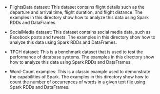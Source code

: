 - FlightsData dataset: This dataset contains flight details such as the departure and arrival time, flight duration, and flight distance. The examples in this directory show how to analyze this data using Spark RDDs and DataFrames.

- SocialMedia dataset: This dataset contains social media data, such as Facebook posts and tweets. The examples in this directory show how to analyze this data using Spark RDDs and DataFrames.

- TPCH dataset: This is a benchmark dataset that is used to test the performance of database systems. The examples in this directory show how to analyze this data using Spark RDDs and DataFrames.

- Word-Count examples: This is a classic example used to demonstrate the capabilities of Spark. The examples in this directory show how to count the number of occurrences of words in a given text file using Spark RDDs and DataFrames.